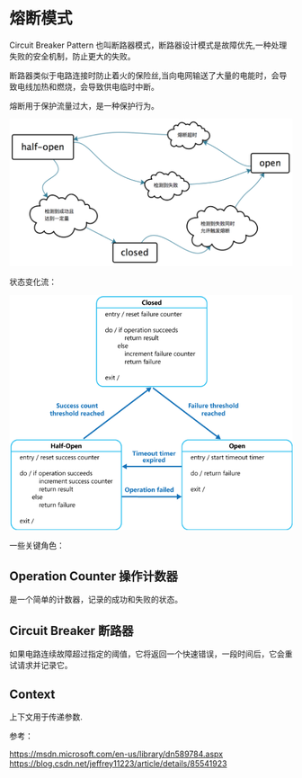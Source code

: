 # 熔断模式

Circuit Breaker Pattern 也叫断路器模式，断路器设计模式是故障优先,一种处理失败的安全机制，防止更大的失败。

断路器类似于电路连接时防止着火的保险丝,当向电网输送了大量的电能时，会导致电线加热和燃烧，会导致供电临时中断。

熔断用于保护流量过大，是一种保护行为。

![熔断器状态机](../../images/breaker-state-machine.png)

状态变化流：

![状态变化流](../../images/breaker-state-machine-flow.png)

一些关键角色：

## Operation Counter 操作计数器

是一个简单的计数器，记录的成功和失败的状态。

## Circuit Breaker 断路器

如果电路连续故障超过指定的阈值，它将返回一个快速错误，一段时间后，它会重试请求并记录它。

## Context

上下文用于传递参数.

参考：

<https://msdn.microsoft.com/en-us/library/dn589784.aspx>
<https://blog.csdn.net/jeffrey11223/article/details/85541923>
